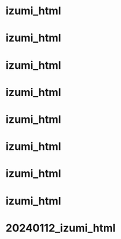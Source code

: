 # izumi_html
# izumi_html
# izumi_html
# izumi_html
# izumi_html
# izumi_html
# izumi_html
# izumi_html
# 20240112_izumi_html
